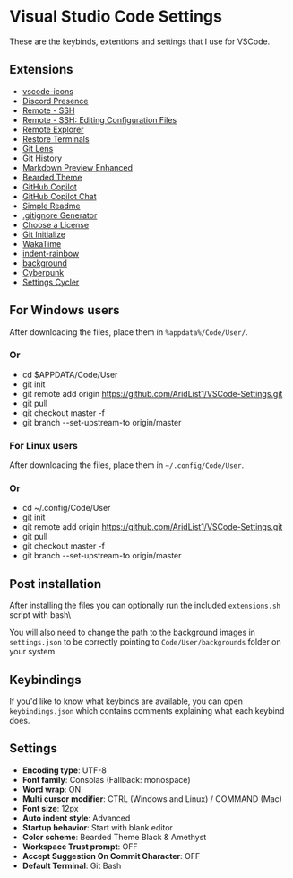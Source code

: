 # Visual Studio Code Settings
These are the keybinds, extentions and settings that I use for VSCode.

## Extensions
* [vscode-icons](https://marketplace.visualstudio.com/items?itemName=vscode-icons-team.vscode-icons)
* [Discord Presence](https://marketplace.visualstudio.com/items?itemName=icrawl.discord-vscode)
* [Remote - SSH](https://marketplace.visualstudio.com/items?itemName=ms-vscode-remote.remote-ssh)
* [Remote - SSH: Editing Configuration Files](https://marketplace.visualstudio.com/items?itemName=ms-vscode-remote.remote-ssh-edit)
* [Remote Explorer](https://marketplace.visualstudio.com/items?itemName=ms-vscode.remote-explorer)
* [Restore Terminals](https://marketplace.visualstudio.com/items?itemName=EthanSK.restore-terminals)
* [Git Lens](https://marketplace.visualstudio.com/items?itemName=eamodio.gitlens)
* [Git History](https://marketplace.visualstudio.com/items?itemName=donjayamanne.githistory)
* [Markdown Preview Enhanced](https://marketplace.visualstudio.com/items?itemName=shd101wyy.markdown-preview-enhanced)
* [Bearded Theme](https://marketplace.visualstudio.com/items?itemName=BeardedBear.beardedtheme)
* [GitHub Copilot](https://marketplace.visualstudio.com/items?itemName=github.copilot)
* [GitHub Copilot Chat](https://marketplace.visualstudio.com/items?itemName=github.copilot-chat)
* [Simple Readme](https://marketplace.visualstudio.com/items?itemName=maurodesouza.vscode-simple-readme)
* [.gitignore Generator](https://marketplace.visualstudio.com/items?itemName=piotrpalarz.vscode-gitignore-generator)
* [Choose a License](https://marketplace.visualstudio.com/items?itemName=ultram4rine.vscode-choosealicense)
* [Git Initialize](https://marketplace.visualstudio.com/items?itemName=evilnick.git-initialize)
* [WakaTime](https://marketplace.visualstudio.com/items?itemName=WakaTime.vscode-wakatime)
* [indent-rainbow](https://marketplace.visualstudio.com/items?itemName=oderwat.indent-rainbow)
* [background](https://marketplace.visualstudio.com/items?itemName=shalldie.background)
* [Cyberpunk](https://marketplace.visualstudio.com/items?itemName=max-SS.Cyberpunk)
* [Settings Cycler](https://marketplace.visualstudio.com/items?itemName=hoovercj.vscode-settings-cycler)

## For Windows users
After downloading the files, place them in `%appdata%/Code/User/`.
### Or
* cd $APPDATA/Code/User
* git init
* git remote add origin https://github.com/AridList1/VSCode-Settings.git
* git pull
* git checkout master -f
* git branch --set-upstream-to origin/master

### For Linux users
After downloading the files, place them in `~/.config/Code/User`.
### Or
* cd ~/.config/Code/User
* git init
* git remote add origin https://github.com/AridList1/VSCode-Settings.git
* git pull
* git checkout master -f
* git branch --set-upstream-to origin/master

## Post installation
After installing the files you can optionally run the included `extensions.sh` script with bash\

You will also need to change the path to the background images in `settings.json` to be correctly pointing to `Code/User/backgrounds` folder on your system

## Keybindings
If you'd like to know what keybinds are available, you can open `keybindings.json` which contains comments 
explaining what each keybind does.

## Settings
* **Encoding type**: UTF-8
* **Font family**: Consolas (Fallback: monospace)
* **Word wrap**: ON
* **Multi cursor modifier**: CTRL (Windows and Linux) / COMMAND (Mac)
* **Font size**: 12px
* **Auto indent style**: Advanced
* **Startup behavior**: Start with blank editor
* **Color scheme**: Bearded Theme Black & Amethyst
* **Workspace Trust prompt**: OFF
* **Accept Suggestion On Commit Character**: OFF
* **Default Terminal**: Git Bash
